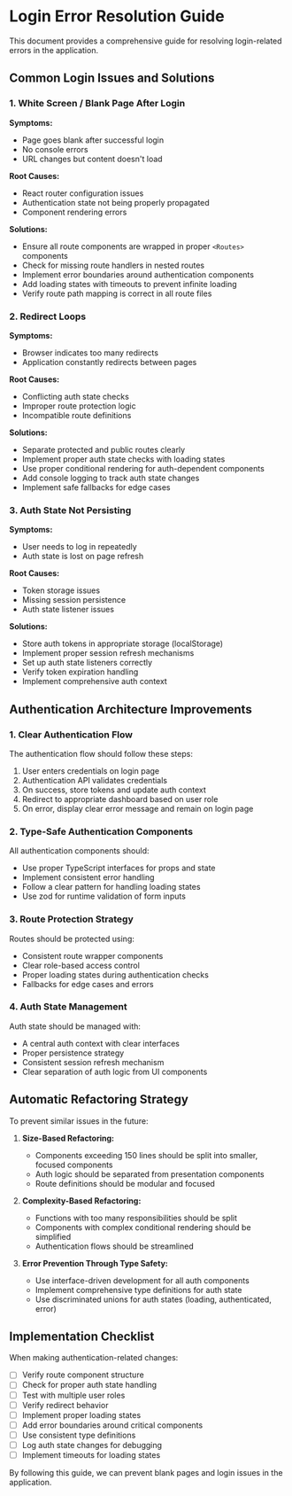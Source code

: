 
# Login Error Resolution Guide

This document provides a comprehensive guide for resolving login-related errors in the application.

## Common Login Issues and Solutions

### 1. White Screen / Blank Page After Login

**Symptoms:**
- Page goes blank after successful login
- No console errors
- URL changes but content doesn't load

**Root Causes:**
- React router configuration issues
- Authentication state not being properly propagated
- Component rendering errors

**Solutions:**
- Ensure all route components are wrapped in proper `<Routes>` components
- Check for missing route handlers in nested routes
- Implement error boundaries around authentication components
- Add loading states with timeouts to prevent infinite loading
- Verify route path mapping is correct in all route files

### 2. Redirect Loops

**Symptoms:**
- Browser indicates too many redirects
- Application constantly redirects between pages

**Root Causes:**
- Conflicting auth state checks
- Improper route protection logic
- Incompatible route definitions

**Solutions:**
- Separate protected and public routes clearly
- Implement proper auth state checks with loading states
- Use proper conditional rendering for auth-dependent components
- Add console logging to track auth state changes
- Implement safe fallbacks for edge cases

### 3. Auth State Not Persisting

**Symptoms:**
- User needs to log in repeatedly
- Auth state is lost on page refresh

**Root Causes:**
- Token storage issues
- Missing session persistence
- Auth state listener issues

**Solutions:**
- Store auth tokens in appropriate storage (localStorage)
- Implement proper session refresh mechanisms
- Set up auth state listeners correctly
- Verify token expiration handling
- Implement comprehensive auth context

## Authentication Architecture Improvements

### 1. Clear Authentication Flow

The authentication flow should follow these steps:
1. User enters credentials on login page
2. Authentication API validates credentials
3. On success, store tokens and update auth context
4. Redirect to appropriate dashboard based on user role
5. On error, display clear error message and remain on login page

### 2. Type-Safe Authentication Components

All authentication components should:
- Use proper TypeScript interfaces for props and state
- Implement consistent error handling
- Follow a clear pattern for handling loading states
- Use zod for runtime validation of form inputs

### 3. Route Protection Strategy

Routes should be protected using:
- Consistent route wrapper components
- Clear role-based access control
- Proper loading states during authentication checks
- Fallbacks for edge cases and errors

### 4. Auth State Management

Auth state should be managed with:
- A central auth context with clear interfaces
- Proper persistence strategy
- Consistent session refresh mechanism
- Clear separation of auth logic from UI components

## Automatic Refactoring Strategy

To prevent similar issues in the future:

1. **Size-Based Refactoring:**
   - Components exceeding 150 lines should be split into smaller, focused components
   - Auth logic should be separated from presentation components
   - Route definitions should be modular and focused

2. **Complexity-Based Refactoring:**
   - Functions with too many responsibilities should be split
   - Components with complex conditional rendering should be simplified
   - Authentication flows should be streamlined

3. **Error Prevention Through Type Safety:**
   - Use interface-driven development for all auth components
   - Implement comprehensive type definitions for auth state
   - Use discriminated unions for auth states (loading, authenticated, error)

## Implementation Checklist

When making authentication-related changes:

- [ ] Verify route component structure
- [ ] Check for proper auth state handling
- [ ] Test with multiple user roles
- [ ] Verify redirect behavior
- [ ] Implement proper loading states
- [ ] Add error boundaries around critical components
- [ ] Use consistent type definitions
- [ ] Log auth state changes for debugging
- [ ] Implement timeouts for loading states

By following this guide, we can prevent blank pages and login issues in the application.
